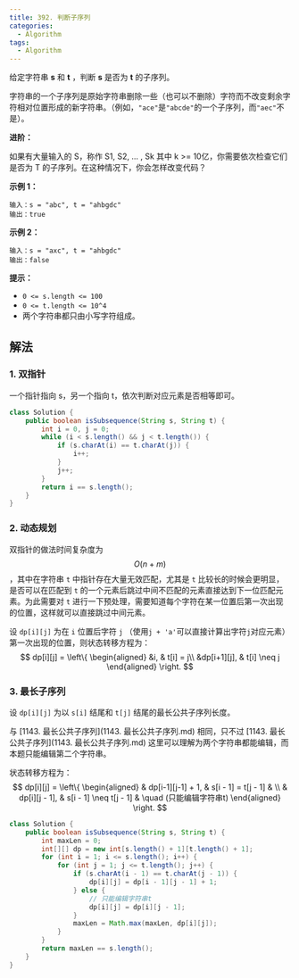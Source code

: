 ```yaml
---
title: 392. 判断子序列
categories:
  - Algorithm
tags:
  - Algorithm
---
```


给定字符串 **s** 和 **t** ，判断 **s** 是否为 **t** 的子序列。

字符串的一个子序列是原始字符串删除一些（也可以不删除）字符而不改变剩余字符相对位置形成的新字符串。（例如，`"ace"`是`"abcde"`的一个子序列，而`"aec"`不是）。

**进阶：**

如果有大量输入的 S，称作 S1, S2, ... , Sk 其中 k >= 10亿，你需要依次检查它们是否为 T 的子序列。在这种情况下，你会怎样改变代码？

**示例 1：**

```
输入：s = "abc", t = "ahbgdc"
输出：true
```

**示例 2：**

```
输入：s = "axc", t = "ahbgdc"
输出：false
```

**提示：**

- `0 <= s.length <= 100`
- `0 <= t.length <= 10^4`
- 两个字符串都只由小写字符组成。

## 解法

### 1. 双指针

一个指针指向 s，另一个指向 t，依次判断对应元素是否相等即可。

```java
class Solution {
    public boolean isSubsequence(String s, String t) {
        int i = 0, j = 0;
        while (i < s.length() && j < t.length()) {
            if (s.charAt(i) == t.charAt(j)) {
                i++;
            }
            j++;
        }
        return i == s.length();
    }
}
```

### 2. 动态规划

双指针的做法时间复杂度为 $$O(n+m)$$，其中在字符串 `t` 中指针存在大量无效匹配，尤其是 `t` 比较长的时候会更明显，是否可以在匹配到 `t` 的一个元素后跳过中间不匹配的元素直接达到下一位匹配元素。为此需要对 `t` 进行一下预处理，需要知道每个字符在某一位置后第一次出现的位置，这样就可以直接跳过中间元素。

设 `dp[i][j]` 为在 `i` 位置后字符 `j` （使用`j + 'a'`可以直接计算出字符`j`对应元素）第一次出现的位置，则状态转移方程为：
$$
dp[i][j] = 
\left\{
        \begin{aligned}
        &i, & t[i] = j\\
        &dp[i+1][j], & t[i] \neq j
        \end{aligned}
\right.
$$


### 3. 最长子序列

设 `dp[i][j]` 为以 `s[i]` 结尾和 `t[j]` 结尾的最长公共子序列长度。

与 [1143. 最长公共子序列](1143. 最长公共子序列.md) 相同，只不过 [1143. 最长公共子序列](1143. 最长公共子序列.md) 这里可以理解为两个字符串都能编辑，而本题只能编辑第二个字符串。

状态转移方程为：
$$
dp[i][j] =
\left\{
    \begin{aligned}
    & dp[i-1][j-1] + 1, & s[i - 1] = t[j - 1] & \\
    & dp[i][j - 1], & s[i - 1] \neq t[j - 1] & \quad (只能编辑字符串t)
    \end{aligned}
\right.
$$


```java
class Solution {
    public boolean isSubsequence(String s, String t) {
        int maxLen = 0;
        int[][] dp = new int[s.length() + 1][t.length() + 1];
        for (int i = 1; i <= s.length(); i++) {
            for (int j = 1; j <= t.length(); j++) {
                if (s.charAt(i - 1) == t.charAt(j - 1)) {
                    dp[i][j] = dp[i - 1][j - 1] + 1;
                } else {
                    // 只能编辑字符串t
                    dp[i][j] = dp[i][j - 1];
                }
                maxLen = Math.max(maxLen, dp[i][j]);
            }
        }
        return maxLen == s.length();
    }
}
```

